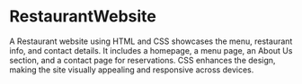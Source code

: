 # RestaurantWebsite
A Restaurant website using HTML and CSS showcases the menu, restaurant info, and contact details. It includes a homepage, a menu page, an About Us section, and a contact page for reservations. CSS enhances the design, making the site visually appealing and responsive across devices.
